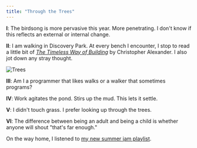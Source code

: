 ```yaml
---
title: "Through the Trees"
---
```


**I**: The birdsong is more pervasive this year. More penetrating. I don't know if this reflects an external or internal change. 

**II**: I am walking in Discovery Park. At every bench I encounter, I stop to read a little bit of [_The Timeless Way of Building_](https://en.wikipedia.org/wiki/The_Timeless_Way_of_Building) by Christopher Alexander. I also jot down any stray thought. 

![Trees](https://cdn.aleksrudzitis.com/letters/2024-07-09/imgs/discovery-park.jpg)

**III**: Am I a programmer that likes walks or a walker that sometimes programs?

**IV**: Work agitates the pond. Stirs up the mud. This lets it settle. 

**V**: I didn't touch grass. I prefer looking up through the trees.

**VI**: The difference between being an adult and being a child is whether anyone will shout "that's far enough." 

On the way home, I listened to [my new summer jam playlist](https://music.youtube.com/playlist?list=PLX8Cb57RCMBwyOVuXg06rGi2T0mSu8Hb7&si=YQXvqPHXZdp6n0c5). 